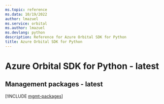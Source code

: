 ```yaml
---
ms.topic: reference
ms.data: 10/19/2022
author: lmazuel
ms.service: orbital
ms.author: lmazuel
ms.devlang: python
description: Reference for Azure Orbital SDK for Python
title: Azure Orbital SDK for Python
---
```

# Azure Orbital SDK for Python - latest

## Management packages - latest
[!INCLUDE [mgmt-packages](orbital-mgmt-index.md)]